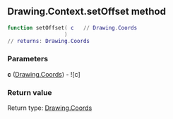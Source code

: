 ## Drawing.Context.setOffset method


```lua
function setOffset( c   // Drawing.Coords
                  )
// returns: Drawing.Coords
```


### Parameters

**c** ([Drawing.Coords](../../Drawing/Coords.md)) - ![c]

### Return value

Return type: [Drawing.Coords](../../Drawing/Coords.md)

